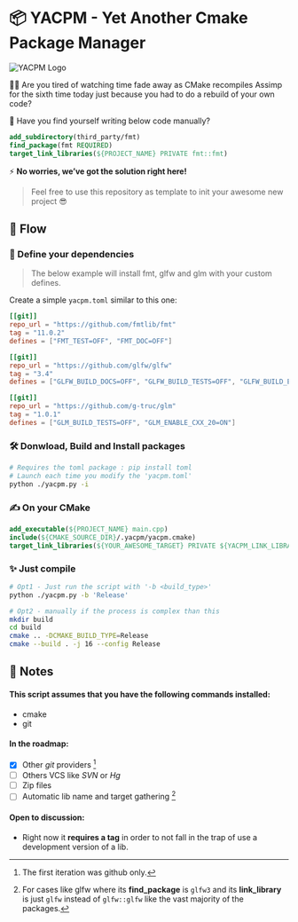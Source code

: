 # 📦 YACPM - Yet Another Cmake Package Manager

![YACPM Logo](https://i.imgur.com/A2KPcdK.jpeg)

🧑‍💻 Are you tired of watching time fade away as CMake recompiles Assimp for the sixth time today just because you had to do a rebuild of your own code?

🖖 Have you find yourself writing below code manually?

```cmake
add_subdirectory(third_party/fmt)
find_package(fmt REQUIRED)
target_link_libraries(${PROJECT_NAME} PRIVATE fmt::fmt)
```

⚡ **No worries, we’ve got the solution right here!**

> Feel free to use this repository as template to init your awesome new project 😎

## 🌊 Flow

### 📃 Define your dependencies

> The below example will install fmt, glfw and glm with your custom defines.

Create a simple `yacpm.toml` similar to this one:

```toml
[[git]]
repo_url = "https://github.com/fmtlib/fmt"
tag = "11.0.2"
defines = ["FMT_TEST=OFF", "FMT_DOC=OFF"]

[[git]]
repo_url = "https://github.com/glfw/glfw"
tag = "3.4"
defines = ["GLFW_BUILD_DOCS=OFF", "GLFW_BUILD_TESTS=OFF", "GLFW_BUILD_EXAMPLES=OFF"]

[[git]]
repo_url = "https://github.com/g-truc/glm"
tag = "1.0.1"
defines = ["GLM_BUILD_TESTS=OFF", "GLM_ENABLE_CXX_20=ON"]
```

### 🛠️ Donwload, Build and Install packages

```bash
# Requires the toml package : pip install toml
# Launch each time you modify the 'yacpm.toml'
python ./yacpm.py -i
```

### ✍️ On your CMake

```cmake
add_executable(${PROJECT_NAME} main.cpp)
include(${CMAKE_SOURCE_DIR}/.yacpm/yacpm.cmake)
target_link_libraries(${YOUR_AWESOME_TARGET} PRIVATE ${YACPM_LINK_LIBRARIES})
```

### ✨ Just compile

```bash
# Opt1 - Just run the script with '-b <build_type>'
python ./yacpm.py -b 'Release'

# Opt2 - manually if the process is complex than this
mkdir build
cd build
cmake .. -DCMAKE_BUILD_TYPE=Release
cmake --build . -j 16 --config Release
```

## 📝 Notes

#### This script assumes that you have the following commands installed:

- cmake
- git

#### In the roadmap:

- [x] Other *git* providers [^1]
- [ ] Others VCS like *SVN* or *Hg*
- [ ] Zip files
- [ ] Automatic lib name and target gathering [^2]

#### Open to discussion:

- Right now it **requires a tag** in order to not fall in the trap of use a development version of a lib.

[^1]: The first iteration was github only.
[^2]: For cases like glfw where its **find_package** is `glfw3` and its **link_library** is just `glfw` instead of `glfw::glfw` like the vast majority of the packages.
